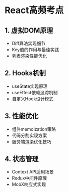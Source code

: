 # React高频考点

## 1. 虚拟DOM原理
- Diff算法实现细节
- Key值的作用与最佳实践
- 列表渲染性能优化

## 2. Hooks机制
- useState实现原理
- useEffect依赖追踪机制
- 自定义Hook设计模式

## 3. 性能优化
- 组件memoization策略
- 代码分割实现方案
- 服务端渲染优化技巧

## 4. 状态管理
- Context API适用场景
- Redux中间件原理
- MobX响应式实现